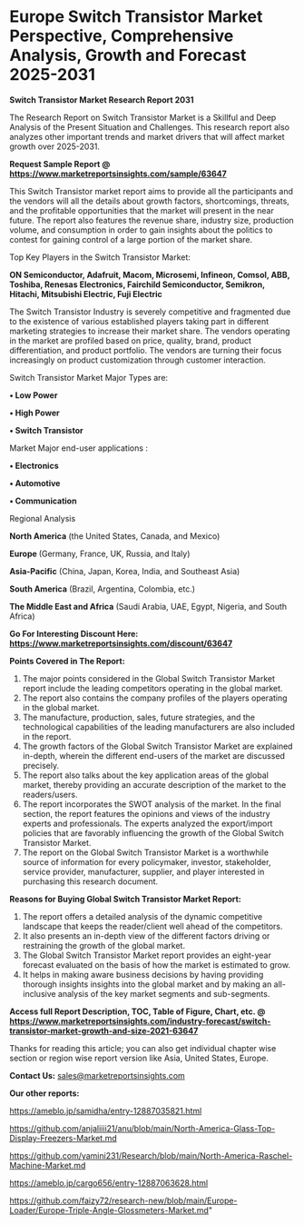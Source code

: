 # Europe Switch Transistor Market Perspective, Comprehensive Analysis, Growth and Forecast 2025-2031

<strong>Switch Transistor Market Research Report 2031</strong>

The Research Report on Switch Transistor Market is a Skillful and Deep Analysis of the Present Situation and Challenges. This research report also analyzes other important trends and market drivers that will affect market growth over 2025-2031.

<strong>Request Sample Report @ <a href=https://www.marketreportsinsights.com/sample/63647>https://www.marketreportsinsights.com/sample/63647</a></strong>

This Switch Transistor market report aims to provide all the participants and the vendors will all the details about growth factors, shortcomings, threats, and the profitable opportunities that the market will present in the near future. The report also features the revenue share, industry size, production volume, and consumption in order to gain insights about the politics to contest for gaining control of a large portion of the market share.

Top Key Players in the Switch Transistor Market:

<strong>ON Semiconductor, Adafruit, Macom, Microsemi, Infineon, Comsol, ABB, Toshiba, Renesas Electronics, Fairchild Semiconductor, Semikron, Hitachi, Mitsubishi Electric, Fuji Electric</strong>

The Switch Transistor Industry is severely competitive and fragmented due to the existence of various established players taking part in different marketing strategies to increase their market share. The vendors operating in the market are profiled based on price, quality, brand, product differentiation, and product portfolio. The vendors are turning their focus increasingly on product customization through customer interaction.

Switch Transistor Market Major Types are:

<strong>• Low Power

• High Power

• Switch Transistor</strong>

Market Major end-user applications :

<strong>• Electronics

• Automotive

• Communication</strong>

Regional Analysis

</u><strong><b>North America</b></strong> (the United States, Canada, and Mexico)

<strong><b>Europe </b></strong>(Germany, France, UK, Russia, and Italy)

<strong><b>Asia-Pacific</b></strong> (China, Japan, Korea, India, and Southeast Asia)

<strong><b>South America</b></strong> (Brazil, Argentina, Colombia, etc.)

<strong><b>The Middle East and Africa</b></strong> (Saudi Arabia, UAE, Egypt, Nigeria, and South Africa)

<strong>Go For Interesting Discount Here: <a href=https://www.marketreportsinsights.com/discount/63647>https://www.marketreportsinsights.com/discount/63647</a></strong>

<strong>Points Covered in The Report:</strong>
<ol>
  <li>The major points considered in the Global Switch Transistor Market report include the leading competitors operating in the global market.</li>
  <li>The report also contains the company profiles of the players operating in the global market.</li>
  <li>The manufacture, production, sales, future strategies, and the technological capabilities of the leading manufacturers are also included in the report.</li>
  <li>The growth factors of the Global Switch Transistor Market are explained in-depth, wherein the different end-users of the market are discussed precisely.</li>
  <li>The report also talks about the key application areas of the global market, thereby providing an accurate description of the market to the readers/users.</li>
  <li>The report incorporates the SWOT analysis of the market. In the final section, the report features the opinions and views of the industry experts and professionals. The experts analyzed the export/import policies that are favorably influencing the growth of the Global Switch Transistor Market.</li>
  <li>The report on the Global Switch Transistor Market is a worthwhile source of information for every policymaker, investor, stakeholder, service provider, manufacturer, supplier, and player interested in purchasing this research document.</li>
</ol>
<strong>Reasons for Buying Global Switch Transistor Market Report:</strong>

<ol>
  <li>The report offers a detailed analysis of the dynamic competitive landscape that keeps the reader/client well ahead of the competitors.</li>
  <li>It also presents an in-depth view of the different factors driving or restraining the growth of the global market.</li>
  <li>The Global Switch Transistor Market report provides an eight-year forecast evaluated on the basis of how the market is estimated to grow.</li>
  <li>It helps in making aware business decisions by having providing thorough insights insights into the global market and by making an all-inclusive analysis of the key market segments and sub-segments.</li>
</ol>
<strong>Access full Report Description, TOC, Table of Figure, Chart, etc. @ <a href=https://www.marketreportsinsights.com/industry-forecast/switch-transistor-market-growth-and-size-2021-63647>https://www.marketreportsinsights.com/industry-forecast/switch-transistor-market-growth-and-size-2021-63647</a></strong>


Thanks for reading this article; you can also get individual chapter wise section or region wise report version like Asia, United States, Europe.

<strong>Contact Us:</strong>
sales@marketreportsinsights.com

<strong>Our other reports:</strong>

<a href=https://ameblo.jp/samidha/entry-12887035821.html>https://ameblo.jp/samidha/entry-12887035821.html</a>

<a href=https://github.com/anjaliiii21/anu/blob/main/North-America-Glass-Top-Display-Freezers-Market.md>https://github.com/anjaliiii21/anu/blob/main/North-America-Glass-Top-Display-Freezers-Market.md</a>

<a href=https://github.com/yamini231/Research/blob/main/North-America-Raschel-Machine-Market.md>https://github.com/yamini231/Research/blob/main/North-America-Raschel-Machine-Market.md</a>

<a href=https://ameblo.jp/cargo656/entry-12887063628.html>https://ameblo.jp/cargo656/entry-12887063628.html</a>

<a href=https://github.com/faizy72/research-new/blob/main/Europe-Loader/Europe-Triple-Angle-Glossmeters-Market.md>https://github.com/faizy72/research-new/blob/main/Europe-Loader/Europe-Triple-Angle-Glossmeters-Market.md</a>"
